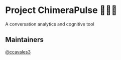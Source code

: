 # Project ChimeraPulse 🦁🐐🐍

A conversation analytics and cognitive tool

## Maintainers

[@ccavales3](https://github.com/ccavales3)

